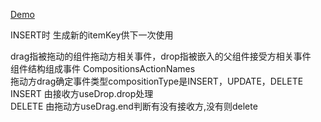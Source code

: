 [Demo](https://gugegev5.github.io/dnd_ts/build/index.html)

INSERT时 生成新的itemKey供下一次使用  

drag指被拖动的组件拖动方相关事件，drop指被嵌入的父组件接受方相关事件  
组件结构组成事件 CompositionsActionNames  
拖动方drag确定事件类型compositionType是INSERT，UPDATE，DELETE  
INSERT 由接收方useDrop.drop处理  
DELETE 由拖动方useDrag.end判断有没有接收方,没有则delete  